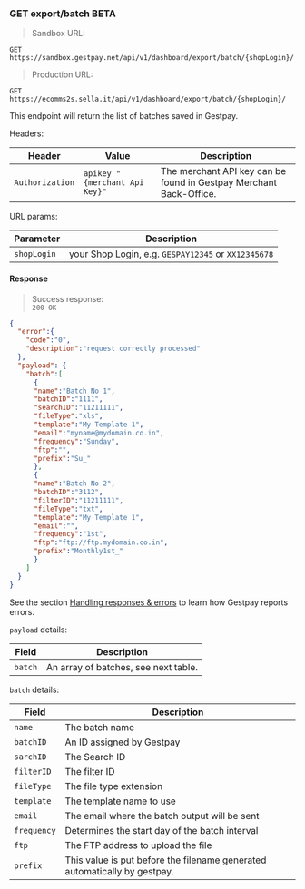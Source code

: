 ### GET export/batch <span class="beta">BETA</span>


> Sandbox URL:

```
GET https://sandbox.gestpay.net/api/v1/dashboard/export/batch/{shopLogin}/
```

> Production URL: 

```
GET https://ecomms2s.sella.it/api/v1/dashboard/export/batch/{shopLogin}/
```


This endpoint will return the list of batches saved in Gestpay. 

Headers: 

| Header          | Value                         | Description  |
| --------------- | ----------------------------- | ------------ |
| `Authorization` | `apikey "{merchant Api Key}"` | The merchant API key can be found in Gestpay Merchant Back-Office. |

URL params: 

| Parameter | Description | 
| --------- | ----------- | 
| `shopLogin` | your Shop Login, e.g. `GESPAY12345` or `XX12345678`


#### Response 

> Success response:<br>
> `200 OK`

```json
{  
  "error":{  
    "code":"0",
    "description":"request correctly processed"
  },
  "payload": {  
    "batch":[  
      {  
      "name":"Batch No 1",
      "batchID":"1111",
      "searchID":"11211111",
      "fileType":"xls",
      "template":"My Template 1",
      "email":"myname@mydomain.co.in",
      "frequency":"Sunday",
      "ftp":"",
      "prefix":"Su_"
      },
      {  
      "name":"Batch No 2",
      "batchID":"3112",
      "filterID":"11211111",
      "fileType":"txt",
      "template":"My Template 1",
      "email":"",
      "frequency":"1st",
      "ftp":"ftp://ftp.mydomain.co.in",
      "prefix":"Monthly1st_"
      }
    ]
  }
}
```

See the section [Handling responses & errors](#handling-responses-amp-errors) to learn how Gestpay reports errors.

`payload` details:

| Field | Description |
| ----- | ----------- |
| `batch` | An array of batches, see next table. 

`batch` details:

| Field | Description |
| ----- | ----------- |
| `name` | The batch name 
| `batchID` | An ID assigned by Gestpay 
| `sarchID` | The Search ID 
| `filterID` | The filter ID 
| `fileType` | The file type extension
| `template` | The template name to use
| `email` | The email where the batch output will be sent
| `frequency` | Determines the start day of the batch interval
| `ftp` | The FTP address to upload the file 
| `prefix` | This value is put before the filename generated automatically by gestpay. 

